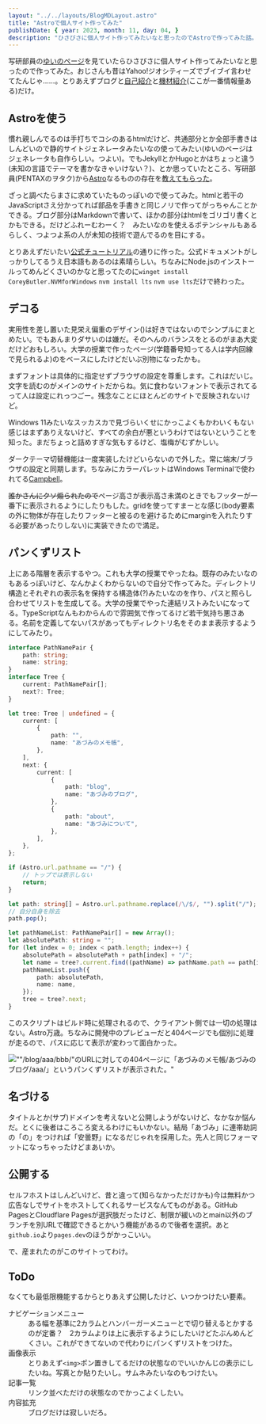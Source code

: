 ```yaml
---
layout: "../../layouts/BlogMDLayout.astro"
title: "Astroで個人サイト作ってみた"
publishDate: { year: 2023, month: 11, day: 04, }
description: "ひさびさに個人サイト作ってみたいなと思ったのでAstroで作ってみた話。"
---
```



写研部員の[ゆいのページ](https://yuino.dev/)を見ていたらひさびさに個人サイト作ってみたいなと思ったので作ってみた。おじさんも昔はYahoo!ジオシティーズでブイブイ言わせてたんじゃ……。とりあえずブログと[自己紹介](/about/)と[機材紹介](/about/equipment/)(ここが一番情報量ある)だけ。

## Astroを使う

慣れ親しんでるのは手打ちでコシのあるhtmlだけど、共通部分とか全部手書きはしんどいので静的サイトジェネレータみたいなの使ってみたい(ゆいのページはジェネレータも自作らしい。つよい)。でもJekyllとかHugoとかはちょっと違う(未知の言語でテーマを書かなきゃいけない？)、とか思っていたところ、写研部員(PENTAXのヲタク)から[Astro](https://astro.build)なるものの存在を[教えてもらった](https://twitter.com/konoe_akitoshi/status/1713115971240726838)。

ざっと調べたらまさに求めていたものっぽいので使ってみた。htmlと若干のJavaScriptさえ分かってれば部品を手書きと同じノリで作ってがっちゃんことかできる。ブログ部分はMarkdownで書いて、ほかの部分はhtmlをゴリゴリ書くとかもできる。だけどふれーむわーく？　みたいなのを使えるポテンシャルもあるらしく、つよつよ系の人が未知の技術で遊んでるのを目にする。

とりあえずだいたい[公式チュートリアル](https://docs.astro.build/ja/tutorial/0-introduction/)の通りに作った。公式ドキュメントがしっかりしてるうえ日本語もあるのは素晴らしい。ちなみにNode.jsのインストールってめんどくさいのかなと思ってたのに`winget install CoreyButler.NVMforWindows` `nvm install lts` `nvm use lts`だけで終わった。

## デコる

実用性を差し置いた見栄え偏重のデザイン()は好きではないのでシンプルにまとめたい。でもあんまりダサいのは嫌だ。そのへんのバランスをとるのがまあ大変だけどおもしろい。大学の授業で作ったページ(学籍番号知ってる人は学内回線で見られるよ)のをベースにしたけどだいぶ別物になったかも。

まずフォントは具体的に指定せずブラウザの設定を尊重します。これはだいじ。文字を読むのがメインのサイトだからね。気に食わないフォントで表示されてるって人は設定にれっつごー。残念なことにほとんどのサイトで反映されないけど。

Windows 11みたいなスッカスカで見づらいくせにかっこよくもかわいくもない感じはまずありえないけど、すべての余白が悪というわけではないということを知った。まだちょっと詰めすぎな気もするけど、塩梅がむずかしい。

ダークテーマ切替機能は一度実装したけどいらないので外した。常に端末/ブラウザの設定と同期します。ちなみにカラーパレットはWindows Terminalで使われてる[Campbell](https://learn.microsoft.com/ja-jp/windows/terminal/customize-settings/color-schemes#campbell)。

~~誰かさんにクソ煽られたので~~ページ高さが表示高さ未満のときでもフッターが一番下に表示されるようにしたりもした。gridを使ってすまーとな感じ(body要素の外に物体が存在したりフッターと被るのを避けるためにmarginを入れたりする必要があったりしない)に実装できたので満足。

## パンくずリスト

上にある階層を表示するやつ。これも大学の授業でやったね。既存のみたいなのもあるっぽいけど、なんかよくわからないので自分で作ってみた。ディレクトリ構造とそれぞれの表示名を保持する構造体(?)みたいなのを作り、パスと照らし合わせてリストを生成してる。大学の授業でやった連結リストみたいになってる。TypeScriptなんもわからんので雰囲気で作ってるけど若干気持ち悪さある。名前を定義してないパスがあってもディレクトリ名をそのまま表示するようにしてみたり。

```typescript
interface PathNamePair {
    path: string;
    name: string;
}
interface Tree {
    current: PathNamePair[];
    next?: Tree;
}

let tree: Tree | undefined = {
    current: [
        {
            path: "",
            name: "あづみのメモ帳",
        },
    ],
    next: {
        current: [
            {
                path: "blog",
                name: "あづみのブログ",
            },
            {
                path: "about",
                name: "あづみについて",
            },
        ],
    },
};

if (Astro.url.pathname == "/") {
    // トップでは表示しない
    return;
}

let path: string[] = Astro.url.pathname.replace(/\/$/, "").split("/");
// 自分自身を除去
path.pop();

let pathNameList: PathNamePair[] = new Array();
let absolutePath: string = "";
for (let index = 0; index < path.length; index++) {
    absolutePath = absolutePath + path[index] + "/";
    let name = tree?.current.find((pathName) => pathName.path == path[index])?.name ?? path[index];
    pathNameList.push({
        path: absolutePath,
        name: name,
    });
    tree = tree?.next;
}
```

このスクリプトはビルド時に処理されるので、クライアント側では一切の処理はない。Astro万歳。ちなみに開発中のプレビューだと404ページでも個別に処理が走るので、パスに応じて表示が変わって面白かった。

!["\"/blog/aaa/bbb/\"のURLに対しての404ページに「あづみのメモ帳/あづみのブログ/aaa/」というパンくずリストが表示された。"](/blog-404.png)


## 名づける

タイトルとか(サブ)ドメインを考えないと公開しようがないけど、なかなか悩んだ。とくに後者はころころ変えるわけにもいかない。結局「あづみ」に連帯助詞の「の」をつければ「安曇野」になるだじゃれを採用した。先人と同じフォーマットになっちゃったけどまあいか。

## 公開する

セルフホストはしんどいけど、昔と違って(知らなかっただけかも)今は無料かつ広告なしでサイトをホストしてくれるサービスなんてものがある。GitHub PagesとCloudflare Pagesが選択肢だったけど、制限が緩いのとmain以外のブランチを別URLで確認できるとかいう機能があるので後者を選択。あと`github.io`より`pages.dev`のほうがかっこいい。

で、産まれたのがこのサイトってわけ。

## ToDo

なくても最低限機能するからとりあえず公開したけど、いつかつけたい要素。

<dl>
<dt>ナビゲーションメニュー</dt>
<dd>ある幅を基準に2カラムとハンバーガーメニューとで切り替えるとかするのが定番？　2カラムよりは上に表示するようにしたいけどたぶんめんどくさい。これができてないので代わりにパンくずリストをつけた。</dd>
<dt>画像表示</dt>
<dd>とりあえず<code>&lt;img&gt;</code>ポン置きしてるだけの状態なのでいいかんじの表示にしたいね。写真とか貼りたいし。サムネみたいなのもつけたい。</dd>
<dt>記事一覧</dt>
<dd>リンク並べただけの状態なのでかっこよくしたい。</dd>
<dt>内容拡充</dt>
<dd>ブログだけは寂しいだろ。</dd>
</dl>